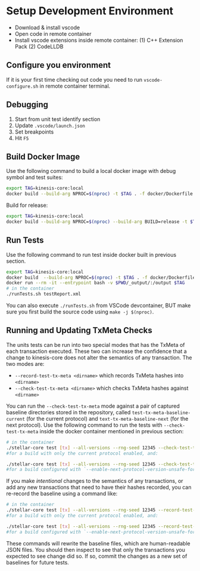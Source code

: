 # Setup Development Environment

- Download & install vscode
- Open code in remote container
- Install vscode extensions inside remote container: (1) C++ Extension Pack (2) CodeLLDB

## Configure you environment

If it is your first time checking out code you need to run `vscode-configure.sh` in remote container terminal.

## Debugging

1. Start from unit test identify section
2. Update `.vscode/launch.json`
3. Set breakpoints
4. Hit `F5`

## Build Docker Image

Use the following command to build a local docker image with debug symbol and test suites:

```bash
export TAG=kinesis-core:local
docker build --build-arg NPROC=$(nproc) -t $TAG . -f docker/Dockerfile.kinesis
```

Build for release:
```bash
export TAG=kinesis-core:local
docker build --build-arg NPROC=$(nproc) --build-arg BUILD=release -t $TAG . -f docker/Dockerfile.kinesis
```

## Run Tests

Use the following command to run test inside docker built in previous section.

```bash
export TAG=kinesis-core:local
docker build  --build-arg NPROC=$(nproc) -t $TAG . -f docker/Dockerfile.kinesis --target buildstage
docker run --rm -it --entrypoint bash -v $PWD/_output/:/output $TAG
# in the container
./runTests.sh testReport.xml
```

You can also execute `./runTests.sh` from VSCode devcontainer, BUT make sure you first build the source code using `make -j $(nproc)`.

## Running and Updating TxMeta Checks

The units tests can be run into two special modes that has the TxMeta of each transaction executed. These two can increase the confidence that a change to kinesis-core does not alter the semantics of any transaction. The two modes are:

  * `--record-test-tx-meta <dirname>` which records TxMeta hashes into `<dirname>`
  * `--check-test-tx-meta <dirname>` which checks TxMeta hashes against `<dirname>`
  
You can run the `--check-test-tx-meta` mode against a pair of captured baseline directories stored in the repository, called `test-tx-meta-baseline-current` (for the current protocol) and `text-tx-meta-baseline-next` (for the next protocol). 
Use the following command to run the tests with `--check-test-tx-meta` inside the docker container mentioned in previous section:

```bash
# in the container
./stellar-core test [tx] --all-versions --rng-seed 12345 --check-test-tx-meta test-tx-meta-baseline-current -o testReport.xml
#for a build with only the current protocol enabled, and:

./stellar-core test [tx] --all-versions --rng-seed 12345 --check-test-tx-meta test-tx-meta-baseline-next -o testReport.xml
#for a build configured with `--enable-next-protocol-version-unsafe-for-production`.
```

If you make _intentional_ changes to the semantics of any transactions, or add any new transactions that need to have their hashes recorded, you can re-record the baseline using a command like:

```bash
# in the container
./stellar-core test [tx] --all-versions --rng-seed 12345 --record-test-tx-meta test-tx-meta-baseline-current -o testReport.xml
#for a build with only the current protocol enabled, and:

./stellar-core test [tx] --all-versions --rng-seed 12345 --record-test-tx-meta test-tx-meta-baseline-next -o testReport.xml
#for a build configured with `--enable-next-protocol-version-unsafe-for-production`.
```

These commands will rewrite the baseline files, which are human-readable JSON files. You should then inspect to see that only the transactions you expected to see change did so. If so, commit the changes as a new set of baselines for future tests.
